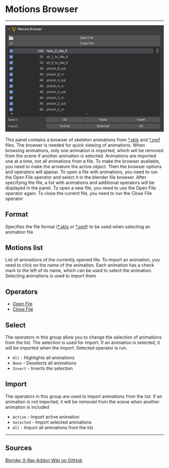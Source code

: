 # Motions Browser

___

![Alt text centered](assets/images/n-panel-motions-browser.png)

This panel contains a browser of skeleton animations from [*.skls](../../../reference/file-formats/animations/skl-skls.md) and [*.omf](../../../reference/file-formats/animations/omf.md) files. The browser is needed for quick viewing of animations. When browsing animations, only one animation is imported, which will be removed from the scene if another animation is selected. Animations are imported one at a time, not all animations from a file. To make the browser available, you need to make the armature the active object. Then the browser options and operators will appear. To open a file with animations, you need to run the Open File operator and select it in the blender file browser. After specifying the file, a list with animations and additional operators will be displayed in the panel. To open a new file, you need to use the Open File operator again. To close the current file, you need to run the Close File operator

## Format

Specifies the file format ([*.skls](../../../reference/file-formats/animations/skl-skls.md) or [*.omf](../../../reference/file-formats/animations/omf.md)) to be used when selecting an animation file

## Motions list

List of animations of the currently opened file. To import an animation, you need to click on the name of the animation. Each animation has a check mark to the left of its name, which can be used to select the animation. Selecting animations is used to import them

## Operators

- [Open File](../addon-operators/operator-open-file.md)
- [Close File](../addon-operators/operator-close-file.md)

## Select

The operators in this group allow you to change the selection of animations from the list. The selection is used for import. If an animation is selected, it will be imported when the Import: Selected operator is run.

- `All` - Highlights all animations
- `None` - Deselects all animations
- `Invert` - Inverts the selection

## Import

The operators in this group are used to import animations from the list. If an animation is not imported, it will be removed from the scene when another animation is included

- `Active` - Import active animation
- `Selected` - Import selected animations
- `All` - Import all animations from the list

___

## Sources

[Blender X-Ray Addon Wiki on GitHub](https://github.com/PavelBlend/blender-xray/wiki/Panel-Motions-Browser)
